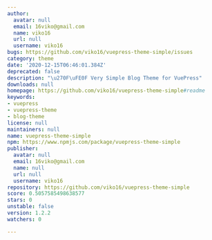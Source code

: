 ```yaml
---
author:
  avatar: null
  email: 16viko@gmail.com
  name: viko16
  url: null
  username: viko16
bugs: https://github.com/viko16/vuepress-theme-simple/issues
category: theme
date: '2020-12-15T06:46:01.384Z'
deprecated: false
description: "\u270F\uFE0F Very Simple Blog Theme for VuePress"
downloads: null
homepage: https://github.com/viko16/vuepress-theme-simple#readme
keywords:
- vuepress
- vuepress-theme
- blog-theme
license: null
maintainers: null
name: vuepress-theme-simple
npm: https://www.npmjs.com/package/vuepress-theme-simple
publisher:
  avatar: null
  email: 16viko@gmail.com
  name: null
  url: null
  username: viko16
repository: https://github.com/viko16/vuepress-theme-simple
score: 0.5057585498638577
stars: 0
unstable: false
version: 1.2.2
watchers: 0

---
```


